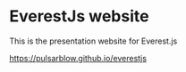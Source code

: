 # EverestJs website

This is the presentation website for Everest.js  

https://pulsarblow.github.io/everestjs